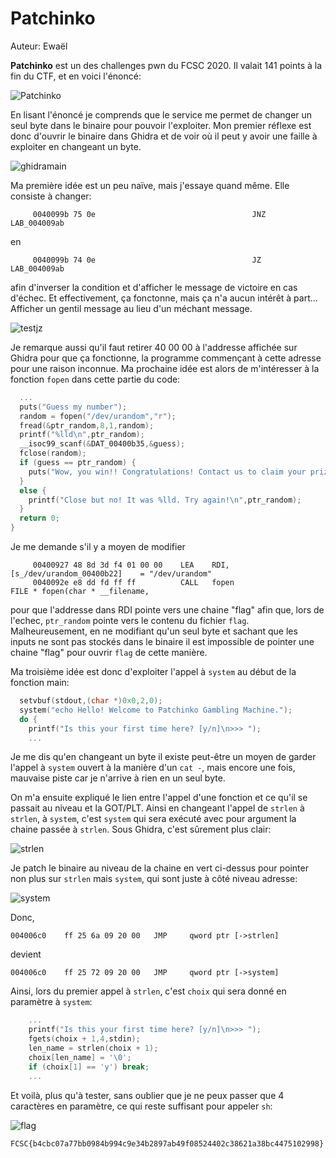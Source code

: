 # Patchinko

Auteur: Ewaël

**Patchinko** est un des challenges pwn du FCSC 2020. Il valait 141 points à la fin du CTF, et en voici l'énoncé:

![Patchinko](patchinko.png)

En lisant l'énoncé je comprends que le service me permet de changer un seul byte dans le binaire pour pouvoir l'exploiter. Mon premier réflexe est donc d'ouvrir le binaire dans Ghidra et de voir où il peut y avoir une faille à exploiter en changeant un byte.

![ghidramain](ghidramain.png)

Ma première idée est un peu naïve, mais j'essaye quand même. Elle consiste à changer:

```
     0040099b 75 0e                                   JNZ           LAB_004009ab
```

en

```
     0040099b 74 0e                                   JZ           LAB_004009ab
```

afin d'inverser la condition et d'afficher le message de victoire en cas d'échec. Et effectivement, ça fonctonne, mais ça n'a aucun intérêt à part... Afficher un gentil message au lieu d'un méchant message.

![testjz](testjz.png)

Je remarque aussi qu'il faut retirer 40 00 00 à l'addresse affichée sur Ghidra pour que ça fonctionne, la programme commençant à cette adresse pour une raison inconnue. Ma prochaine idée est alors de m'intéresser à la fonction `fopen` dans cette partie du code:

```C
  ...
  puts("Guess my number");
  random = fopen("/dev/urandom","r");
  fread(&ptr_random,8,1,random);
  printf("%lld\n",ptr_random);
  __isoc99_scanf(&DAT_00400b35,&guess);
  fclose(random);
  if (guess == ptr_random) {
    puts("Wow, you win!! Congratulations! Contact us to claim your prize.");
  }
  else {
    printf("Close but no! It was %lld. Try again!\n",ptr_random);
  }
  return 0;
}
```

Je me demande s'il y a moyen de modifier

```
     00400927 48 8d 3d f4 01 00 00    LEA    RDI,[s_/dev/urandom_00400b22]    = "/dev/urandom"
     0040092e e8 dd fd ff ff          CALL   fopen                            FILE * fopen(char * __filename,
```

pour que l'addresse dans RDI pointe vers une chaine "flag" afin que, lors de l'echec, `ptr_random` pointe vers le contenu du fichier `flag`. Malheureusement, en ne modifiant qu'un seul byte et sachant que les inputs ne sont pas stockés dans le binaire il est impossible de pointer une chaine "flag" pour ouvrir `flag` de cette manière.

Ma troisième idée est donc d'exploiter l'appel à `system` au début de la fonction main:

```C
  setvbuf(stdout,(char *)0x0,2,0);
  system("echo Hello! Welcome to Patchinko Gambling Machine.");
  do {
    printf("Is this your first time here? [y/n]\n>>> ");
    ...
```

Je me dis qu'en changeant un byte il existe peut-être un moyen de garder l'appel à `system` ouvert à la manière d'un `cat -`, mais encore une fois, mauvaise piste car je n'arrive à rien en un seul byte.

On m'a ensuite expliqué le lien entre l'appel d'une fonction et ce qu'il se passait au niveau et la GOT/PLT. Ainsi en changeant l'appel de `strlen` à `strlen`, à `system`, c'est `system` qui sera exécuté avec pour argument la chaine passée à `strlen`. Sous Ghidra, c'est sûrement plus clair:

![strlen](strlen.png)

Je patch le binaire au niveau de la chaine en vert ci-dessus pour pointer non plus sur `strlen` mais `system`, qui sont juste à côté niveau adresse:

![system](system.png)

Donc,

```
004006c0    ff 25 6a 09 20 00   JMP     qword ptr [->strlen]
```

devient

```
004006c0    ff 25 72 09 20 00   JMP     qword ptr [->system]
```

Ainsi, lors du premier appel à `strlen`, c'est `choix` qui sera donné en paramètre à `system`:

```C
    ...
    printf("Is this your first time here? [y/n]\n>>> ");
    fgets(choix + 1,4,stdin);
    len_name = strlen(choix + 1);
    choix[len_name] = '\0';
    if (choix[1] == 'y') break;
    ...
```

Et voilà, plus qu'à tester, sans oublier que je ne peux passer que 4 caractères en paramètre, ce qui reste suffisant pour appeler `sh`:

![flag](flag.png)

`FCSC{b4cbc07a77bb0984b994c9e34b2897ab49f08524402c38621a38bc4475102998}`
